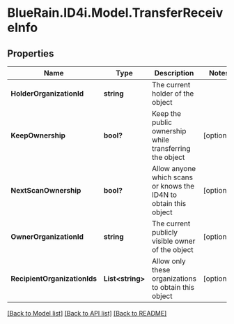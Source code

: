 # BlueRain.ID4i.Model.TransferReceiveInfo
## Properties

Name | Type | Description | Notes
------------ | ------------- | ------------- | -------------
**HolderOrganizationId** | **string** | The current holder of the object | 
**KeepOwnership** | **bool?** | Keep the public ownership while transferring the object | [optional] 
**NextScanOwnership** | **bool?** | Allow anyone which scans or knows the ID4N to obtain this object | [optional] 
**OwnerOrganizationId** | **string** | The current publicly visible owner of the object | [optional] 
**RecipientOrganizationIds** | **List&lt;string&gt;** | Allow only these organizations to obtain this object | [optional] 

[[Back to Model list]](../README.md#documentation-for-models) [[Back to API list]](../README.md#documentation-for-api-endpoints) [[Back to README]](../README.md)

